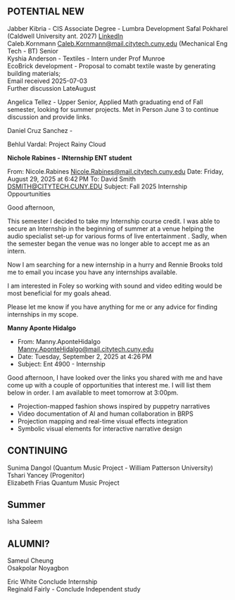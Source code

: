 ## POTENTIAL NEW  
Jabber Kibria  -  CIS Associate Degree  - Lumbra Development
Safal Pokharel (Caldwell University ant. 2027) [LinkedIn](https://www.linkedin.com/in/safal-pokharel-55389821a?utm_source=share&utm_campaign=share_via&utm_content=profile&utm_medium=ios_app)  
Caleb.Kornmann <Caleb.Kornmann@mail.citytech.cuny.edu>  (Mechanical Eng Tech - BT) Senior  
Kyshia Anderson - Textiles - Intern under Prof Munroe  
  EcoBrick development - Proposal to comabt textile waste by generating building materials;  
  Email received 2025-07-03  
  Further discussion LateAugust 
  
Angelica Tellez - Upper Senior, Applied Math graduating end of Fall semester, looking for summer projects.  Met in Person June 3 to continue discussion and provide links.  

Daniel Cruz Sanchez - 

Behlul Vardal: Project Rainy Cloud  

**Nichole Rabines - INternship ENT student**
 
From: Nicole.Rabines <Nicole.Rabines@mail.citytech.cuny.edu>
Date: Friday, August 29, 2025 at 6:42 PM
To: David Smith <DSMITH@CITYTECH.CUNY.EDU>
Subject: Fall 2025 Internship Oppourtunities

Good afternoon,
 
This semester I decided to take my Internship course credit. I was able to secure an Internship in the beginning of summer at a venue helping the audio specialist set-up for various forms of live entertainment . Sadly, when the semester began the venue was no longer able to accept me as an intern.
 
Now I am searching for a new internship in a hurry and Rennie Brooks told me to email you incase you have any internships available.
 
I am interested in Foley so working with sound and video editing would be most beneficial for my goals ahead. 
 
Please let me know if you have anything for me or any advice for finding internships in my scope.


**Manny Aponte Hidalgo**
- From: Manny.AponteHidalgo <Manny.AponteHidalgo@mail.citytech.cuny.edu>
- Date: Tuesday, September 2, 2025 at 4:26 PM
- Subject: Ent 4900 - Internship

Good afternoon, I have looked over the links you shared with me and have come up with a couple of opportunities that interest me. I will list them below in order. I am available to meet tomorrow at 3:00pm. 

- Projection-mapped fashion shows inspired by puppetry narratives
- Video documentation of AI and human collaboration in BRPS
- Projection mapping and real-time visual effects integration 
- Symbolic visual elements for interactive narrative design

## CONTINUING

Sunima Dangol (Quantum Music Project - William Patterson University)  
Tshari Yancey  (Progenitor)  
Elizabeth Frias Quantum Music Project


## Summer
Isha Saleem 


## ALUMNI?  
Sameul Cheung  
Osakpolar Noyagbon  

Eric White Conclude Internship  
Reginald Fairly - Conclude Independent study  






